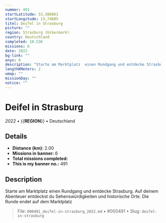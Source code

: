 ```yaml
---
nummer: 491
startLatitude: 53,506861
startLongitude: 13,74885
titel: Deifel in Strasburg
picture: ""
region: Strasburg (Uckermark)
country: Deutschland
completed: 10.536
missions: 6
date: 2022
bg-link: ""
onyx: 0
description: "Starte am Marktplatz  einen Rundgang und entdecke Strasburg. Auf deinem Abenteuer entdeckst du Sehenswürdigkeiten und historische Orte. Die Runde endet auf dem Marktplatz"
lengthKMeters: 2
umap: ""
missionDay: ""
notice: ""
---
```

# Deifel in Strasburg

*2022* • {{__REGION__}} • Deutschland





## Details
- **Distance (km):** 2.00
- **Missions in banner:** 6
- **Total missions completed:** 
- **This is my banner no.:** 491



## Description
Starte am Marktplatz  einen Rundgang und entdecke Strasburg. Auf deinem Abenteuer entdeckst du Sehenswürdigkeiten und historische Orte. Die Runde endet auf dem Marktplatz




> File: `000491_deifel-in-strasburg_2022.md` • #000491 • Slug: `deifel-in-strasburg`
